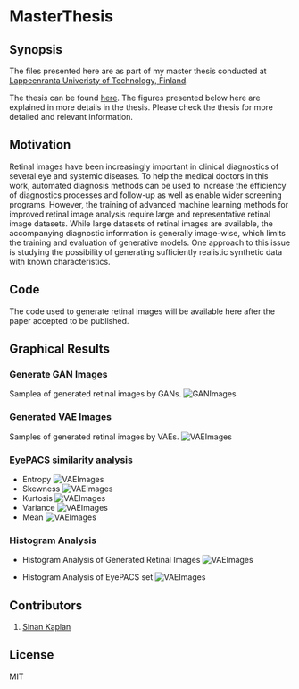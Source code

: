 # MasterThesis

## Synopsis

The files presented here are as part of my master thesis conducted at [Lappeenranta Univeristy of Technology, Finland](https://www.lut.fi/).

The thesis can be found [here](http://www.doria.fi/handle/10024/143329). The figures presented below here are explained in more details in the thesis. Please check the thesis for more detailed and relevant information. 

## Motivation

Retinal images have been increasingly important in clinical diagnostics of several eye and systemic diseases. To help the medical
doctors in this work, automated diagnosis methods can be used to increase the efficiency of diagnostics processes and follow-up as
well as enable wider screening programs. However, the training of advanced machine learning methods for improved retinal image
analysis require large and representative retinal image datasets. While large datasets of retinal images are available, the accompanying
diagnostic information is generally image-wise, which limits the training and evaluation of generative models. One approach
to this issue is studying the possibility of generating sufficiently realistic synthetic data with known characteristics. 


## Code 

The code used to generate retinal images will be available here after the paper accepted to be published. 

## Graphical Results
### Generate GAN Images
Samplea of generated retinal images by GANs.
![GANImages](figures/generated_gan_shuffle.png)
### Generated VAE Images
Samples of generated retinal images by VAEs.
![VAEImages](figures/vae_shuffle.png)
### EyePACS similarity analysis
* Entropy
![VAEImages](figures/thesis_1-1.png)
* Skewness
![VAEImages](figures/thesis_2-1.png)
* Kurtosis
![VAEImages](figures/thesis_3-1.png)
* Variance
![VAEImages](figures/thesis_4-1.png)
* Mean
![VAEImages](figures/thesis_5-1.png)
### Histogram Analysis
* Histogram Analysis of Generated Retinal Images
![VAEImages](figures/thesis_6-1.png)

* Histogram Analysis of EyePACS set
![VAEImages](figures/thesis_7-1.png)




## Contributors
1. [Sinan Kaplan](https://www.linkedin.com/in/kaplansinan/)

## License

MIT
